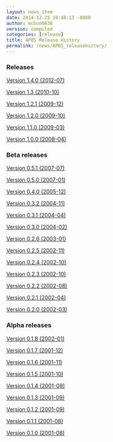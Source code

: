 ```yaml
---
layout: news_item
date: 2014-12-25 19:48:13 -0800
author: mchun0630
version: compiled
categories: [release]
title: APBS Release History
permalink: /news/APBS_releasehistory/
---
```


<script type="text/javascript" language="JavaScript"><!--
function HideContent(d) {
document.getElementById(d).style.display = "none";
}
function ShowContent(d) {
document.getElementById(d).style.display = "block";
}
function ReverseDisplay(d) {
if(document.getElementById(d).style.display == "none") { document.getElementById(d).style.display = "block"; }
else { document.getElementById(d).style.display = "none"; }
}
//--></script>

<h3>Releases</h3>

<a href="javascript:ReverseDisplay('Version 1.4.0 (2012-07)')">Version 1.4.0 (2012-07)</a>

<div id="Version 1.4.0 (2012-07)" style="display:none;">


<h5>Summary</h5>

<p>We are pleased to announce the release of APBS 1.4.0. This version of APBS includes a massive rewrite to eliminate FORTRAN from the software code base to improve portability and facilitate planned optimization and parallelization activities. A more detailed list of changes is provided below.</p>
<p>Starting with this release, we have created separate installation packages for the APBS binaries, examples, and programming documentation. This change is in response to user requests and recognition of the large size of the examples and documentation directories.</p>

Detailed changes

<ul>
<li>Removed FORTRAN dependency from APBS</li>
<li>Direct line by line translation of all source from contrib/pmgZ</li>
<li>Functions replaced and tested incrementally to ensure code congruence</li>
<li>Created new subfolder src/pmgC for translated pmg library</li>
<li>Created new macros for 2d, 3d matrix access</li>
<li>In src/generic/apbs/vmatrix.h</li>
<li>Simulate native FORTRAN 2 and 3 dimensional arrays</li>
<li>Use 1-indexed, column-major ordering</li>
<li>Allowed direct 1-1 translation from FORTRAN to ensurre code congruence</li>
<li>Added additional debugging and output macros to src/generic/apbs/vhal.h</li>
<li>Added message, error message, assertion, warning, and abort macros</li>
<li>Macro behavior modified by the --enable-debug flag for configure</li>
<li>Non-error messages directed to stderr in debug, io.mc otherwise</li>
<li>All error messages are directed to stdout</li>
 <li>In debug mode, verbose location information is provided</li>
<li>Added additional flags to configure</li>
<li>--with-fetk replaces FETK_INCLUDE, FETK_LIBRARY environment flags</li>
<li>--with-efence enables compiling with electric fence library</li>
<li>--enable-debug eliminates compiling optimization and includes line no info</li>
<li>---enable-profiling adds profiling information and sets --enable-debug</li>
<li>--enable-verbose-debug prints lots of function specific information</li>
</ul>

<hr />

</div>

<a href="javascript:ReverseDisplay('Version 1.3 (2010-10)')">Version 1.3 (2010-10)</a>

<div id="Version 1.3 (2010-10)" style="display:none;">


<h5>New features</h5>

<ul>

<li>Added in new read and write binary (gz) commands. Can read gzipped DX files directly.</li>
<li>Added new write format to output the atomic potentials to a flat file (see atompot)</li>
<li>Added new functionality for using a previously calculated potential map for a new calculation.</li>
<li>Added a new program for converting delphi potential maps to OpenDX format. tools/mesh/del2dx</li>
<li>Updated Doxygen manual with call/caller graphs.  Replaced HTML with PDF.</li>
<li>Added tools/matlab/solver with simple Matlab LPBE solver for prototyping, teaching, etc.</li>
<li>Deprecated APBS XML output format.</li>
<li>Deprecated nlev keyword.</li>
<li>Added etol keyword, which allows user-defined error tolerance in LPBE and NPBE calculations (default errtol value is 1.0e-6).</li>
<li>Added more explanatory error messages for the case in which parm keyword is missing from APBS input file for apolar calculations.</li>
<li>Added a polar and apolor forces calculation example to examples/born/ .</li>
<li>Added warning messages for users who try to compile APBS with --enable-tinker flag and run APBS stand-alone execution.</li>
<li>Switched default Opal service urls from sccne.wustl.edu to NBCR.</li>
<li>Added a sanity check in routines.c: 'bcfl map' in the input file requires 'usemap pot' statement in the input file as well.</li>
<li>Introduced Vpmgp_size() routine to replace F77MGSZ call in vpmg.c</li>
<li>Updated test results for APBS-1.3 release.</li>
    
   
</ul>


<h5>Bug fixes</h5>

<ul>

<li>Modified Vpmg_dbForce with some grid checking code provided by Matteo Rotter.</li>
<li>Fixed a bug in psize.py per Michael Lerner's suggestion. The old version of psize.py gives wrong cglen and fglen results in special cases (e.g., all y coordinates are negative values).</li>
<li>Fixed a bug in examples/scripts/checkforces.sh: the condition for "Passed with rounding error" is abs(difference) < errortol, not the other way around.</li>
<li>Fixed the help string in ApbsClient.py .</li>
<li>Fixed a bug in Vacc_atomdSASA(): the atom SASA needs to be reset to zero displacement after finite melement methods.</li>
<li>Fixed a bug in Vpmg_dbForce(): the initialization of rtot should appear before it is used.</li>
<li>Fixed a bug in initAPOL(): center should be initialized before used.</li>
<li>Fixed a bug in routines.c: eliminated spurious "Invalid data type for writing!" and "Invalid format for writing!" from outputs with "write atompot" statement in the input file.</li>
<li>Fixed a bug in vpmg.c: fixed zero potential value problem on eges and corners in non-focusing calculations.</li>

</ul>

<hr />

</div>

<a href="javascript:ReverseDisplay('Version 1.2.1 (2009-12)')">Version 1.2.1 (2009-12)</a>

<div id="Version 1.2.1 (2009-12)" style="display:none;">


<h5>Bug fixes</h5>

<ul>

<li>Added in warning into focusFillBound if there is a large value detected in setting the boundary conditions during a focusing calculation</li>
<li>Added in a check and abort in Vpmg_qmEnergy if chopped values are detected. This occurs under certain conditions for NPBE calculations where focusing cuts into a low-dielectric regions.</li>
<li>Fixed a bug in Vpmg_MolIon that causes npbe based calculations to return very large energies.  This occurs under certain conditions for NPBE calculations where focusing cuts into a low-dielectric regions.</li>

</ul>
<hr />

</div>

<a href="javascript:ReverseDisplay('Version 1.2.0 (2009-10)')">Version 1.2.0 (2009-10)</a>

<div id="Version 1.2.0 (2009-10)" style="display:none;">


<h5>New features</h5>

<ul>

    <li>Updated NBCR opal service urls from http://ws.nbcr.net/opal/... to http://ws.nbcr.net/opal2/... </li>
    <li>Increased the number of allowed write statements from 10 to 20</li>
    <li>Updated inputgen.py with --potdx and --istrng options added, original modification code provided by Miguel Ortiz-Lombardía</li>
    <li>Added more information on PQR file parsing failures</li>
    <li>Added in support for OpenMP calculations for multiprocessor machines.</li>
    <li>Changed default Opal service from http://ws.nbcr.net/opal2/services/APBS_1.1.0 to http://sccne.wustl.edu:8082/opal2/services/apbs-1.2</li>
</ul>

    
<h5>Modifications</h5>

<ul>
    <li>Applied Robert Konecny's patch to bin/routines.h (no need to include apbscfg.h in routines.h)</li>
</ul>
    
<h5>Bug fixes</h5>

<ul>
    <li>Added a remove_Valist function in Python wrapper files, to fix a memory leak problem in pdb2pka</li>
    <li>Fixed a bug in smooth.c: bandwidth iband, jband and kband (in grid units) should be positive integers</li>
    <li>Fixed a bug in psize.py: for a pqr file with no ATOM entries but only HETATM entries in it, inputgen.py should still create an APBS input file with reasonable grid lengths</li>
    <li>Fixed a bug in Vgrid_integrate: weight w should return to 1.0 after every i, j or k loop is finished</li>
    <li>Fixed a bug in routines.c, now runGB.py and main.py in tools/python/ should be working again instead of producing segfault</li>
    <li>Fixed a few bugs in ApbsClient.py.in related to custom-defined APBS Opal service urls, now it should be OK to use custom-defined APBS Opal service urls for PDB2PQR web server installations</li>
</ul>
<hr />

</div>

<a href="javascript:ReverseDisplay('Version 1.1.0 (2009-03)')">Version 1.1.0 (2009-03)</a>

<div id="Version 1.1.0 (2009-03)" style="display:none;">
    


<h5>New features</h5>

<ul>
Moved APBS user guide and tutorial to MediaWiki
Added in support for OpenMPI for parallel calculations
Added in command line support for Opal job submissions (Code by Samir Unni)
Allowed pathname containing spaces in input file, as long as the whole pathname is in quotes ("")
Documented 'make test' and related features
</ul>

<h5>Modifications</h5>

<ul>
    <li>Modified the function bcCalc to march through the data array linearly when setting boundary conditions. This removes duplication of grid points on the edge of the array and corners.</li>
    <li>Clarified documentation on the IDs assigned to input maps, PQRs, parameter files, etc.</li>
    <li>pdated tutorial to warn against spaces in APBS working directory path in VMD; updated user guide to warn against spaces in APBS installation path on Windows</li>
    <li>'make test' has been reconfigured to run before issuing make install (can be run from top directory)</li>
    <li>Removed tools/visualization/vmd from tools directory in lieu of built-in support in VMD</li>
    <li>Path lengths can now be larger than 80 characters</li>
    <li>Expanded authorship list</li>
    <li>Added in 'make test-opal' as a post install test (run from the examples install directory)</li>
    <li>Added additional concentrations to protein-rna test case to better encompass experimental conditions used by Garcia-Garcia and Draper; this improves agreement with the published data</li>
</ul>

Bug fixes
<ul>
    <li>Fixed typos in User Guide (ion keyword) and clarified SMPBE keyword usage</li>
    <li>Fixed typo in User Guide (writemat: poission -> poisson)</li>
    <li>Updated psize.py with Robert's patch to fix inconsistent assignment of fine grid numbers in some (very) rare cases</li>
    <li>Fixed bug with boundary condition assignment.  This could potentially affect all calculations; however, probably has limited impact:  many test cases gave identical results after the bug fix; the largest change in value was < 0.07%.</li>
</ul>  
<hr />

</div>  

<a href="javascript:ReverseDisplay('Version 1.0.0 (2008-04)')">Version 1.0.0 (2008-04)</a>

<div id="Version 1.0.0 (2008-04)" style="display:none;">



<h5>New features</h5>

<ul>
    <li>Changed license to New BSD style open source license (see http://www.opensource.org/licenses/bsd-license.php) for more information</li>
    <li>Added in a feature limited version of PMG (Aqua) that reduces the memory footprint of an APBS run by 2-fold</li>
    <li>Modified several routines to boost the speed of APBS calculations by approximately 10% when combined with the low memory version of APBS</li>
    <li>Simplified parameter input for ION and SMPBE keywords (key-value pairs) </li>
    <li>Examples and documentation for size-modified PBE code (Vincent Chu et al)</li>
    <li>Added in "fast" compile-time option that uses optimized parameters for multigrid calculations</li>
    <li>mg-dummy calculations can be run with any number (n>3) of grid points</li>
    <li>Updated PMG license to LGPL</li>
    <li>Added per-atom SASA information output from APOLAR calculations</li>
    <li>Added per-atom verbosity to APOLAR calculation outputs</li>
    <li>Ability to read-in MCSF-format finite element meshes (e.g., as produced by Holst group GAMER software)</li>
    <li>Updated installation instructions in user guide</li>
    <li>Updated inputgen.py to write out the electrostatic potential for APBS input file.</li>
</ul>

<h5>Bug fixes</h5>
<ul>
    <li>Updated tools/python/apbslib* for new NOsh functionality</li>
    <li>Clarified ELEC/DIME and ELEC/PDIME documentation</li>
    <li>Added more transparent warnings/error messages about path lengths which exceed the 80-character limit</li>
    <li>Fixed small typo in user guide in installation instructions</li>
    <li>Fixed memory leaks throughout the APBS code</li>
    <li>Fixed NOsh_parseREAD errors for input files with \r line feeds.</li>
    <li>Fixed a variable setting error in the test examples</li>
    <li>Fixed a bug where memory usage is reported incorrectly for large allocations on 64-bit systems</li>
    <li>Added DTRSV to APBS-supplied BLAS to satisfy FEtk SuperLU dependency</li>
    <li>Fixed a small bug in routines.c to print out uncharged molecule id</li>
    <li>Limited calculation of forces when surface maps are read in </li>
</ul>
<hr />

</div>  
  
    
<h3> Beta releases </h3>

<a href="javascript:ReverseDisplay('Version 0.5.1 (2007-07)')">Version 0.5.1 (2007-07)</a>

<div id="Version 0.5.1 (2007-07)" style="display:none;">


<h5>New features</h5>
<ul>
    <li>Replaced APOLAR->glen and APOLAR->dime keywords with APOLAR->grid</li>
    <li>Deprecated mergedx. Added mergedx2</li>
        <ul>
        <li>mergedx2 takes the bounding box that a user wishes to calculate a map for, as well as a resolution of the output map. An output map meeting those specifications is calculated and store.</li>
        </ul>
    <li>Added pKa tutorial</li>
    <li>Added warning about strange grid settings (MGparm)</li>
    <li>Fixed a bug in vpmg.c that occured when a user supplied a dielectric map with the ionic strength set to zero, causing the map to not be used.</li>
    <li>Removed deprecated (as of 0.5.0) tools/manip/acc in lieu of new APOLAR APBS features</li>
    <li>Added enumerations for return codes, new PBE solver (SMPBE) and linear/ nonlinear types</li>
    <li>Added in code for Size-Modified PBE (SMPBE)</li>
</ul>


<h5>Bug fixes and API changes</h5>
<ul>
<li>Fixed buffer over-run problem</li>
<li>Fixed case inconsistency with inputgen.py and psize.py scripts which caused problems with some versions of Python</li>
<li>Fixed bug wherein 'bcfl sdh' behaved essentially like 'bcfl zero'.  Now we have the correct behavior:  'bcfl sdh' behaves like 'bcfl mdh' thanks to the multipole code added by Mike Schnieders.  Interestingly, this bug didn't have a major on the large-molecule test cases/examples provided by APBS but did affect the small molecule solvation energies.  Thanks to Bradley Scott Perrin for reporting this bug.</li>
<li>Added support for chain IDs in noinput.py</li>
<li>Fixed bug in noinput.py where REMARK lines would cause the script to fail.</li>
</ul>
<hr />

</div>

<a href="javascript:ReverseDisplay('Version 0.5.0 (2007-01)')">Version 0.5.0 (2007-01)</a>

<div id="Version 0.5.0 (2007-01)" style="display:none;">
        


<h5>New features</h5>
    <ul>
    <li>Significantly streamlined the configure/build/install procedure:</li>
        <ul>
        <li>Most common compiler/library options now detected by default</li>
        <li>MALOC is now included as a "plugin" to simplify installation and compatibility issue</li>
        </ul>
    <li>Added new APOLAR section to input file and updated documentation -- this function renders tools/manip/acc obsolete.</li>
    <li>Added support for standard one-character chain IDs in PQR files. </li>
    <li>Added a new "spl4" charge method (chgm) option to support a quintic B-spline discretization (thanks to Michael Schnieders).</li>
    <li>Updated psize.py</li>
    <li>Added a new "spl4" ion-accessibility coefficient model (srfm) option that uses a 7th order polynomial. This option provides the higher order continuity necessary for stable force calculations with atomic multipole force fields (thanks to Michael Schnieders).</li>
    <li>Modified the "sdh" boundary condition (bcfl) option to include dipoles and quadrupoles.  Well-converged APBS calculations won't change with the dipole and quadrupole molecular moments included in the boundary potential estimate, but calculations run with the boundary close to the solute should give an improved result (thanks to Michael Schnieders). </li>
    <li>Updated documentation to reflect new iAPBS features (NAMD support)</li>
    <li>Added Gemstone example to the tutorial</li>
    <li>New example demonstrating salt dependence of protein-RNA interactions.</li>
    <li>Added code to allow for an interface with TINKER (thanks to Michael Schnieders).</li>
    <li>The Python wrappers are now disabled by default.  They can be compiled by passing the --enable-python flag to the configure script.  This will allow users to attempt to compile the wrappers on various systems as desired.</li>
    <li>Added XML support for reading in parameter files when using PDB files as input.  New XML files can be found in tools/conversion/param/vparam.</li>
    <li>Added XML support for reading "PQR" files in XML format.</li>
    <li>Added support for command line --version and --help flags. </li>
    <li>Added support for XML output options via the --output-file and  --output-format flags.</li>
    <li>Updated runme script in ion-pmf example to use environmental variable for APBS path</li>
    <li>Modified the license to allow exceptions for packaging APBS binaries with several visualization programs.  PMG license modifed as well.</li>
    <li>Added a DONEUMANN macro to vfetk.c to test FEM problems with all Neumann boundary conditions (e.g., membranes).</li>
    <li>Added Vpmg_splineSelect to select the correct Normalization method with either cubic or quintic (7th order polynomial) spline methods.</li>
    <li>Modified the selection criteria in Vpmg_qfForce, Vpmg_ibForce and Vpmg_dbnpForce for use with the new spline based (spl4) method. </li>
    <li>Added ion-pmf to the make test suite.</li>
    <li>Updated splash screen to include new PMG acknowledgment</li>
    <li>Added runGB.py and readGB.py to the Python utilities, which calculate solvation energy based on APBS parameterized Generalized Born model.</li>
    <li>Updated authorship and tool documentation</li>
    <li>Deprecated ELEC->gamma keyword in lieu of APOLAR->gamma</li>
    </ul>

<h5>Bug fixes and API changes</h5>
    <ul>
    <li>Cleanup of documentation, new Gemstone example</li>
    <li>Clarified usage of dime in mg-para ELEC statements</li>
    <li>Massive cleanup of NOsh, standardizing molecule and calculation IDs and making the serial focusing procedure more robust</li>
    <li>Removed MGparm partOlap* data members; the parallel focusing centering is now done entirely within NOsh</li>
    <li>Updated the user manual and tutorial</li>
    <li>Updated psize.py to use centers and radii when calculating grid sizes (thanks to John Mongan)</li>
    <li>Fixed problems with FEM-based NPBE, LPBE, and LRPBE calculations</li>
    <li>Fixed a minor bug in the configure script that prevented MPI libraries from being found when using certain compilers.</li>
    <li>Updated acinclude.m4, aclocal.m4, config/* for new version (1.9) of automake and compatibility with new MALOC</li>
    <li>Fixed a bug where reading in a file in PDB format had atom IDs starting  at 1 rather than 0, leading to a segmentation fault.</li>
    <li>Fixed a bug in mypde.f where double precision values were initialized with single precision number (causing multiplication errors).</li>
    <li>Fixed a bug in the FEM code. Now calls the npbe solver works properly with FEtk 1.40</li>
    <li>Modified the FEMParm struct to contain a new variable pkey, which is  required for selecting the correct path in AM_Refine</li>
    </ul>
<hr />

</div>
    
<a href="javascript:ReverseDisplay('Version 0.4.0 (2005-12)')">Version 0.4.0 (2005-12)</a>

<div id="Version 0.4.0 (2005-12)" style="display:none;">



<h5>New features</h5>
<ul>
    <li>New version of the 'acc' program available.</li>
    <li>Added additional verbosity to APBS output.</li>
    <li>Added tools/python/vgrid to the autoconf script. The directory compiles with the rest of the Python utilities and is used for manipulating dx files.</li>
    <li>Modified the tools/python/noinput.py example to show the ability to get and print energy and force vectors directly into Python arrays.</li>
    <li>Added dx2uhbd tool to tools/mesh for converting from dx format to UHBD format (Thanks to Robert Konecny)</li>
    <li>Added ability of tools/manip/inputgen.py to split a single mg-para APBS input file into multiple asynchronous input files.</li>
    <li>Modified inputgen.py to be more flexible for developers wishing to directly interface with APBS.</li>
    <li>Added Vclist cell list class to replace internal hash table in Vacc</li>
    <li>Modified Vacc class to use Vclist, including changes to the Vacc interface (and required changes throughout the code)</li>
    <li>Consolidated Vpmg_ctor and Vpmg_ctorFocus into Vpmg_ctor</li>
    <li>Consolidated vpmg.c, vpmg-force.c, vpmg-energy.c, vpmg-setup.c</li>
    <li>Added autoconf support for compilation on the MinGW32 Windows Environment</li>
    <li>Added autoconf support (with Python) for Mac OS 10.4 (Tiger)</li>
    <li>Added the function Vpmg_solveLaplace to solve homogeneous versions of Poisson's equation using Laplacian eigenfunctions.</li>
    <li>Modified the dielectric smoothing algorithm (srfm smol) to a 9 point method based on Bruccoleri, et al.  J Comput Chem 18 268-276 (1997).  NOTE:  This is a faster and more flexible smoothing method.  However, when combined with the the molecular surface bugfixes listed below, this change has the potential to make the srfm smol method give very different results from what was calculated in APBS 0.3.2.  Users who need backwards compatibility are encouraged to use the spline based smoothing method (srfm spl2) or the molecular surface without smoothing (srfm mol).</li>
    <li>Added new 'sdens' input keyword to allow user to control the sphere density used in Vacc.  This became necessary due to the Vacc_molAcc bug fix listed below.  Only applies to srfm mol and srfm smol.</li>
    <li>Made the examples directory documentation much more streamlined.</li>
    <li>Added tests for examples directory.  Users can now issue a "make test" in the desired directory to compare local results with expected results. Also includes timing results for tests for comparison between installations.</li>
</ul>
<h5>Bug fixes</h5>
<ul>
    <li>Fixed a bug in Vpmg_qmEnergy to remove a spurious coefficient of z_i^2 from the energy calculation.  This generated incorrect results for multivalent ions (but then again, the validity of the NPBE is questionable for multivalents...)  (Big thanks to Vincent Chu)</li>
    <li>Fixed a bug in vacc.c where atoms with radii less than 1A were not considered instead of atoms with no radii.</li>
    <li>Fixed error in tools/mesh/dx2mol.c (Thanks to Fred Damberger)</li>
    <li>Fixed floating point error which resulted in improper grid spacings for some cases.</li>
    <li>Fixed a bug in Vacc_molAcc which generates spurious regions of high internal dielectric for molecular surface-based dielectric definitions.  These regions were very small and apparently affected energies by 1-2% (when used with the 'srfm mol'; the 'srfm smol' can potentially give larger deviations).  The new version of the molecular surface is actually faster (requires 50-70% of the time for most cases) but we should all be using the spline surface anyway -- right? (Thanks to John Mongan and Jessica Swanson for finding this bug).</li>
    <li>Fixed a bug in vpmg.c that caused an assertion error when writing out laplacian maps (Thanks to Vincent Chu).</li>
    <li>Ensured Vpmg::ccf was always re-initialized (in the case where the Vpmg object is being re-used).</li>
    <li>Removed a spurious error estimation in finite element calculations.</li>
    <li>Clarified the role of ccf and other variables in mypde.f and vpmg.c by expanding/revising the inline comments.</li>
</ul>
<hr />

</div>

<a href="javascript:ReverseDisplay('Version 0.3.2 (2004-11)')">Version 0.3.2 (2004-11)</a>

<div id="Version 0.3.2 (2004-11)" style="display:none;">


<h5>New features</h5>

<ul>
    <li>Updated tutorial with more mg-auto examples</li>
    <li>Updated apbs.spec file for generating RPMs on more platforms.</li>
    <li>Added new Python wrapper to tools/python directory showing how to run APBS without PQR and .in inputs.</li>
    <li>Python wrappers are now configured to compile on more architectures/ from more compilers.</li>
    <li>Updated tools/conversion/pdb2pqr to a new version (0.1.0) of PDB2PQR, which now can handle nucleic acids, rebuild missing heavy atoms, add hydrogens, and perform some optimization.</li>
</ul>

<h5>Bug fixes</h5>
<ul>
    <li>The dimensions of the fine grids in the pka-lig example calculations were increased to give more reliable results (albeit ones which don't agree with the reported UHBD values as well).</li>
    <li>hz in mgparse.c causes name clash with AIX environmental variable; fixed.</li>
    <li>Fixed documentation to state that using a kappa map does not ignore ELEC ION statements.</li>
    <li>Added a stability fix for printing charge densities for LPBE-type calculations.</li>
    <li>Fixed a bug in NPBE calculations which led to incorrect charge densities and slightly modified total energies.</li>
    <li>Modified the origin when creating UHBD grids to match standard UHBD format.</li>
    <li>Fixed VASSERT error caused by rounding error when reading in dx grid files.</li>
</ul>
 <hr />

</div>   
    
<a href="javascript:ReverseDisplay('Version 0.3.1 (2004-04)')">Version 0.3.1 (2004-04)</a>

<div id="Version 0.3.1 (2004-04)" style="display:none;">


<h5>New features</h5>
<ul>
    <li>New APBS tutorial</li>
    <li>New tools/python/vgrid/mergedx.py script to merge dx files generated from parallel APBS runs back into a single dx file.</li>
</ul>

<h5>Bug fixes</h5>
<ul>
    <li>Fixed bug in parallel calculations where atoms or points on a border between two processors were not included.  Modified setup algorithm for  parallel calculations to allow partitions in order to obtain grid points and spacing from the global grid information.</li>
    <li>Modified extEnergy function to work with parallel calculations, giving better accuracy.</li>
</ul>
<hr />

</div>

<a href="javascript:ReverseDisplay('Version 0.3.0 (2004-02)')">Version 0.3.0 (2004-02)</a>

<div id="Version 0.3.0 (2004-02)" style="display:none;">



<h5>News</h5>

<p>APBS is now supported by the NIH via NIGMS grant GM69702-01.</p>

<h5>Changes that affect users</h5>
<ul>
<li>New version of the documentation</li>
<li>New directory structure in tools/</li>
<li>Finished fe-manual mode for ELEC calculations -- this is the adaptive finite element solver</li>
<li>Added documetnation for fe-manual</li>
<li>New apbs/tools/manip/inputgen.py script to automatically generate input APBS files from PQR data</li>
<li>Added new asynchronous mode in mg-para parallel calculations to enable running on-demand and/or limited resources</li>
<li>Added new script (tools/manip/async.sh) to convert mg-para calculations in mg-async calculations</li>
<li>Added following aliases for some of the more obscure parameters in the input files:</li>
<ul>
    <li>chgm 0 ==> chgm spl0</li>
    <li>chgm 1 ==> chgm spl2</li>
    <li>srfm 0 ==> srfm mol</li>
    <li>srfm 1 ==> srfm smol</li>
    <li>srfm 2 ==> srfm spl2</li>
    <li>bcfl 0 ==> bcfl zero</li>
    <li>bcfl 1 ==> bcfl sdh</li>
    <li>bcfl 2 ==> bcfl mdh</li>
    <li>bcfl 4 ==> bcfl focus</li>
    <li>calcenergy 0 ==> calcenergy no</li>
    <li>calcenergy 1 ==> calcenergy total</li>
    <li>calcenergy 2 ==> calcenergy comps</li>
    <li>calcforce 0 ==> calcforce no</li>
    <li>calcforce 1 ==> calcforce total</li>
    <li>calcforce 2 ==> calcforce comps</li>
</ul>
<li>Example input files have been updated to reflect this change. NOTE: the code is backward-compliant; i.e., old input files WILL still work.</li>
<li>Added new READ options "PARM" and "MOL PDB", see documentation for more information. These options allow users to use unparameterized PDB files together with a parameter database.</li>
<li>Updated the documentation</li>
<li>Now include support for chain IDs and other optional fields in PQR/PDB files</li>
<li>Added support for parsing PDB files</li>
<li>Renamed:</li>
    <ul>
    <li>amber2charmm -> amber2charmm.sh</li>
    <li>pdb2pqr -> pdb2pqr.awk</li>
    <li>qcd2pqr -> qcd2pqr.awk</li>
    </ul>
<li>Added a new Python-based pdb2pqr (tools/conversion/pdb2pqr) script that allows users to choose parameters from different forcefields.</li>
<li>Updated Python wrappers (tools/python) and added the python directory to autoconf/automake.</li>
<li>Reformatted examples/README.html for readability.</li>
</ul>

<h5>Bug fixes</h5>
    <ul>
    <li>Fixed bug in PQR parsing that can cause PDB/PQR files to be mis-read when they contain residues with numbers in their names (Thanks to Robert Konecny and Joanna Trylska)</li>
    <li>Fixed bug when writing out number/charge density: unrealistic densities reported inside iVdW surface.</li>
    <li>Fixed bug in VMD read_dx utility</li>
    <li>Invalid map IDs now result in an error message instead of a core dump (thanks to Marco Berrera)</li>
    <li>Modified mechanism for cubic-spline output, fixing a bug associated with zero-radius atoms</li>
    <li>Fixed omission of srfm in sections of documentation (thanks to Sameer Varma)</li>
    <li>Made autoconf/automake configure setup more robust on Solaris 8 platforms (thanks to Ben Carrington)</li>
    </ul>   
<h5>Changes that affect developers</h5>
    <ul>
    <li>New docuemtnation setup</li>
    <li>New tools/ directory structure</li>
    <li>Changed Vgreen interface and improved efficiency</li>
    <li>Changed Vopot interface to support multiple grids</li>
    <li>Added several norm and seminorm functions to Vgrid class</li>
    <li>Altered --with-blas syntax in configure scripts and removed --disable-blas</li>
    <li>Documented high-level frontend routines</li>
    <li>Cool new class and header-file dependency graphs courtesy of Doxygen and Graphviz</li>
    <li>Added substantial mypde.c-based functionality to Vfetk</li>
    <li>Moved chgm from PBEparm to MGparm</li>
    <li>Minor changes to Vfetk: removed genIcos and added genCube</li>
    <li>FEM solution of RPBE working again (see test/reg-fem) and is probably more up-to-date than test/fem</li>
    <li>Updated API documentation</li>
    <li>Changed many NOsh, FEMparm, MGparm variables to enums</li>
    <li>Changes to Valist and Vatom classes</li>
    <li>Fixed minor bugs in documentation formatting</li>
    <li>Made Vopot more robust</li>
    <li>Created Vparam class for parameter file parsing</li>
    <li>Added vparam* parameter database flat files to tools/conversion/param</li>
    </ul>
<hr />

</div>

<a href="javascript:ReverseDisplay('Version 0.2.6 (2003-01)')">Version 0.2.6 (2003-01)</a>

<div id="Version 0.2.6 (2003-01)" style="display:none;">


    <ul>
    <li>Changed license to GPL</li>
    <li>Made a few routines compliant with ANSI X3.159-1989 by removing snprintf (compliant with ISO/IEC 9899:1999).  This is basically for the sake of OSF support.</li>
    </ul>
<hr />

</div>

<a href="javascript:ReverseDisplay('Version 0.2.5 (2002-11)')">Version 0.2.5 (2002-11)</a>

<div id="Version 0.2.5 (2002-11)" style="display:none;">


    <ul>
    <li>Improved consistency between energies evaluated with "chgm 0" and "chgm 1"</li>
    <li>Made charge-field energy evaluation consistent for user-supplied charge maps</li>
    <li>Added new psize.py script courtesy of Todd Dolinsky.</li>
    <li>Updated list of APBS-related tools in User Guide.</li>
    <li>Added RPM capabilities courtesy of Steve Bond.</li>
    <li>Removed annoying excess verbosity from Vgrid.</li>
    <li>Updated Blue Horizon compilation instructions (thanks to Robert Konecny and Giri Chukkapalli)</li>
    <li>Updated autoconf/automake/libtool setup and added --disable-tools option</li>
    </ul>
<hr />

</div>

<a href="javascript:ReverseDisplay('Version 0.2.4 (2002-10)')">Version 0.2.4 (2002-10)</a>

<div id="Version 0.2.4 (2002-10)" style="display:none;">


    <ul>    
    <li>Fixed bug which set one of the  z-boundaries to zero for "bcfl 1".  This can perturb results for systems where the grid boundaries are particularly close to the biomolecule.  While this is an embarassing bug, most systems using settings suggested by the psize script appear largely unaffected (see examples/README.html).  Thanks to Michael Grabe for finding this bug (Michael, you can stop finding bugs now...)</li>
    <li>Updated VMD scripts to agree with the current OpenDX output format</li>
    <li>A COMMENT:  As far as I can tell, the current version of OpenDX-formatted output (same as version 0.2.3) is fully compliant with the OpenDX standards (see, for example,  http://opendx.npaci.edu/docs/html/pages/usrgu065.htm#HDRXMPLES).   However, I realize this is different than the format for previous versions and would encourage all users to update their APBS-based applications to accomodate these changes.  The best solution would be for all downstream applications to use the APBS Vgrid class (see http://agave.wustl.edu/apbs/doc/api/html/group__Vgrid.html) to manipulate the data since this class should remain internally consistent between releases.  Finally, I would love to have some OpenDX guru who uses APBS to contact me so I can solidfy the data ouput format of APBS.  I'm about ready to permanently switch to another format if I can't reach a consensus withOpenDX...</li>
    </ul>        
<hr />

</div>

<a href="javascript:ReverseDisplay('Version 0.2.3 (2002-10)')">Version 0.2.3 (2002-10)</a>

<div id="Version 0.2.3 (2002-10)" style="display:none;">


    <ul>
    <li>Fixed bugs in salt-dependent Helmholtz/nonlinear term of PBE affecting both LPBE and NPBE calculations.  While this bug fix only changes most energies by < 2 kJ/mol, it is recommended that all users upgrade.  Many thanks to Michael Grabe for finding and carefully documenting this bug!</li>
    <li>A parameter (chgm) has been added which controls the charge discretization method used.  Therefore, this version contains substantial changes in both the API and input file syntax.  Specifically:</li>
        <ul>
        <li>PBEparm has two new members (chgm, setchgm)</li>
        <li>Vpmg_fillco requires another argument</li>
        <li>Vpmg_*Force functions require additional arguments</li>
        <li>Input files must now contain the keyword "chgm #" where # is an integer</li>
        <li>Please see the documentation for more information.</li>
        </ul>
    <li>Fixed problems with "slicing" off chunks of the mesh during I/O of focused calculations</li>
    <li>Updated authors list</li>
    <li>New CHARMM parameters -- Robert Konecny</li>
    <li>Created enumerations for common surface and charge discretization methods</li>
    <li>Added Vmgrid class to support easy manipulation of nested grid data</li>
    <li>Added more verbosity to error with NPBE forces</li>
    <li>Added working Python wrappers -- Todd Dolinksy</li>
    <li>Modified VMD scripts read_dx and loadstuff.vmd</li>
    </ul>
<hr />

</div>

<a href="javascript:ReverseDisplay('Version 0.2.2 (2002-08)')">Version 0.2.2 (2002-08)</a>

<div id="Version 0.2.2 (2002-08)" style="display:none;">
    

    <ul>
    <li>There were several other changes along the way... I lost track.</li>
    <li>Changed coordinate indexing in some energy calculations</li>
    <li>Updated documentation to reflect recent changes on Blue Horizon</li>
    <li>Improved speed of problem setup BUT NOW RESTRICT use of input coefficient maps (see documentation)</li>
    <li>Updated documentation, placing particular emphasis on use of Intel compilers and vendor BLAS on Intel Linux systems</li>
    <li>Fixed bug for nonpolar force evaluation in Vpmg_dbnpForce</li>
    <li>Removed MG test scripts -- use bin/*.c for templates/testing</li>
    <li>Made main driver code completely memory-leak free (i.e., if you wanted to wrap it and call it repeatedly -- Thanks to Robert Konecny)</li>
    <li>Fixed main driver code for compatibility with SGI compilers (Thanks to Fabrice Leclerc)</li>
    <li>Made focused evaluation of forces more sensible.</li>
    <li>Added 'print force' statement</li>
    <li>Fixed bug in OpenDX input/output (OpenDX documentation is lousy!)</li>
    </ul>    
<hr />

</div>

<a href="javascript:ReverseDisplay('Version 0.2.1 (2002-04)')">Version 0.2.1 (2002-04)</a>

<div id="Version 0.2.1 (2002-04)" style="display:none;">


<p>This version requires the latest version of MALOC to work properly!</p>
    <ul>
    <li>Syntax changes</li>
        <ul>
        <li>The writepot and writeacc keywords have been generalized and new I/O features have been added.  The syntax is now:</li>
            <ul>
            <li>write pot dx potential</li>
            <li>write smol dx surface</li>
            <li>etc.  Please see the User's Manual for more information</li>
            </ul>
        <li>The read keywords has been generalized and new I/O features have been added which support the use of pre-calculated coefficient grids, etc.  The correct syntax for reading in a molecule is now "read mol pqr mol.pqr end"; please see the User's Manual for more information.</li>
        <li>The "mg" keyword is no longer supported; all input files should use "mg-manual" or one of the other alternatives instead.</li>
        </ul>
    <li>A change in the behavior of the "calcenergy" keyword; passing an argument of 2 to this keyword now prints out per-atom energies in addition to the energy component information</li>
    <li>A new option has been added to tools/manip/acc to give per-atom solvent-accessible surface area contributions</li>
    <li>A new option has been added to tools/manip/coulomb to give per-atom electrostatic energies</li>
    <li>Added tools/mesh/dxmath for performing arithmetic on grid-based data (i.e., adding potential results from two calculations, etc.)</li>
    <li>Added tools/mesh/uhbd_asc2bin for converting UHBD-format grid files from ASCII to binary (contributed by Dave Sept)</li>
    <li>Improvement of VMD visualization scripts (contributed by Dave Sept)</li>
    <li>The API has changed significantly; please see the Programmer's Manual.</li>
    <li>Working (but still experimental) Python wrappers for major APBS functions.</li>
    <li>More flexible installation capabilities (pointed out by Steve Bond)</li>
    <li>Added ability to use vendor-supplied BLAS</li>
    <li>Brought up-to-date with new MALOC</li>
    </ul>    
<hr />

</div>

<a href="javascript:ReverseDisplay('Version 0.2.0 (2002-03)')">Version 0.2.0 (2002-03)</a>

<div id="Version 0.2.0 (2002-03)" style="display:none;">    



<p>This version is a public (beta) release candidate and includes:</p>

    <ul>
    <li>Slight modification of the user and programmer's guides</li>
    <li>Scripts for visualization of potential results in VMD (Contributed by Dave Sept)</li>
    <li>Corrections to some of the example input files</li>
    <li>A few additional API features</li>
    </ul>   

<p>This release requires a new version of MALOC. </p>
<hr />

</div>

<h3>Alpha releases</h3>


<a href="javascript:ReverseDisplay('Version 0.1.8 (2002-01)')">Version 0.1.8 (2002-01)</a>

<div id="Version 0.1.8 (2002-01)" style="display:none;"> 
    

<p>This version is a public (beta) release candidate and includes the following bug-fixes:</p>

    <ul>
    <li>Added warning to parallel focusing </li>
    <li>Added several test cases and validated the current version of the code for all but one (see examples/README.html)</li>
    <li>Fixed atom partitioning bug and external energy evaluation during focusing</li>
    <li>Added new program for converting OpenDX format files to MOLMOL (by Jung-Hsin Lin)</li>
    </ul>

<p>You should definitely upgrade, the previous versions may produce unreliable results.</p>
<hr />

</div>

<a href="javascript:ReverseDisplay('Version 0.1.7 (2001-12)')">Version 0.1.7 (2001-12)</a>

<div id="Version 0.1.7 (2001-12)" style="display:none;">


<p>This version is a public (beta) release candidate and includes the following bug-fixes:</p>

    <ul>
    <li>Fixed I/O for potential in UHBD format (thanks, Richard!)</li>
    <li>Re-arranged garbage collection routines in driver code</li>
    <li>Improved FORTRAN/C interfaces</li>
    <li>Re-configured autoconf/libtool setup for more accurate library version number reporting</li>
    </ul>
<hr />

</div>

<a href="javascript:ReverseDisplay('Version 0.1.6 (2001-11)')">Version 0.1.6 (2001-11)</a>

<div id="Version 0.1.6 (2001-11)" style="display:none;">
    

<p>This version is a public (beta) release candidate and includes the following bug-fixes and features:</p>
    
    <ul>
    <li>Fixed printf formatting in UHBD potential output</li>
    <li>Added input file support for parallel focusing</li>
    <li>Fixed small bug in parsing writeacc syntax (thanks, Dave)</li>
    <li>Added output file support for parallel focusing</li>
    <li>Changed some documentation</li>
    </ul>

<p>You need to download a new version of MALOC for this release.</p>   
<hr />

</div> 
 
<a href="javascript:ReverseDisplay('Version 0.1.5 (2001-10)')">Version 0.1.5 (2001-10)</a>

<div id="Version 0.1.5 (2001-10)" style="display:none;">   
    

<p>This version features minor bug fixes and several new features:</p>

    <ul>
    <li>Fixed shift in center of geometry for OpenDX I/O</li>
    <li>Made energy evaluation more robust when using NPBE</li>
    <li>Rearrangments of files and modified compilation behavior</li>
    <li>Input file support for ion species of varying valency and concentration</li>
    <li>Input file support incorrect nlev/dime combinations; APBS now finds acceptable settings near to the user's requested values</li>
    <li>"Automatic focusing".  Users now simply specify the physical parameters (temperature, dielectric, etc.), the coarse and fine grid lengths and centers, and APBS calculates the rest</li>
    </ul>
<hr />

</div>

<a href="javascript:ReverseDisplay('Version 0.1.4 (2001-09)')">Version 0.1.4 (2001-09)</a>

<div id="Version 0.1.4 (2001-09)" style="display:none;">  
    


<p>This version features major bug fixes introduced in the 0.1.3 release:</p>

    <ul>
    <li>Chain ID support has been **removed** from the PDB/PQR parser (if anyone has a nice, flexible PDB parser they'd like to contribute to the code, I'd appreciate it)</li>
    <li>Configure script has been made compatible with OSF</li>
    <li>Bug fix in disabling FEtk-specific header files</li>
    </ul>
<hr />

</div>


<a href="javascript:ReverseDisplay('Version 0.1.3 (2001-09)')">Version 0.1.3 (2001-09)</a>

<div id="Version 0.1.3 (2001-09)" style="display:none;">  
    

<p>This version features a few improvements in scripts, PDB parsing flexibility, and portability, including:</p>

    <ul>
    <li>Dave Sept upgraded the psize and shift scripts to allow more flexibility in PDB formats.</li>
    <li>Chain ID support has been added to the PDB/PQR parser</li>
    <li>Removed -g from compiler flags during linking of C and FORTAN under OSF (thanks to Dagmar Floeck and Julie Mitchell for help debugging this problem)</li>
    </ul>    
<hr />

</div>

<a href="javascript:ReverseDisplay('Version 0.1.2 (2001-09)')">Version 0.1.2 (2001-09)</a>

<div id="Version 0.1.2 (2001-09)" style="display:none;">  



<p>This version is mainly designed to increase portability by switching to libtool for library creation and linking.  Of course, it also contains a few bug fixes.  Highlights include:</p>

    <ul>
    <li>Changes to the User Manual</li>
    <li>Addition of a Programmer's Manual</li>
    <li>Various FEtk-related things (no particular impact to the user)</li>
    <li>Improvements to the test systems</li>
    <li>Change in the format for printing energies</li>
    <li>Change in directory structure</li>
    <li>Fixed centering bug in main driver (only impacted I/o)</li>
    <li>Fixed error message bug in VPMG class</li>
    <li>Fixed grid length bug (popped up during sanity checks) in VPMG class</li>
    <li>Switched to libtool for linking</li>
    <li>Note that Compaq Tru64 Alpha users may still experience problems while compiling due to some strangess with linking C and FORTRAN objects.</li>
    </ul>    
<hr />

</div>

<a href="javascript:ReverseDisplay('Version 0.1.1 (2001-08)')">Version 0.1.1 (2001-08)</a>

<div id="Version 0.1.1 (2001-08)" style="display:none;">  



<p>I am slightly less pleased to announce the first bug-fix for APBS, version 0.1.1.  This fixes compilation problems that popped up for several folks,
including:</p>
    <ul>
    <li>Syntax errors with non-GNU compilers</li>
    <li>Errors in the installation instructions</li>
    <li>Installation of binary in machine-specific directory</li>   
    </ul>
<hr />

</div>

<a href="javascript:ReverseDisplay('Version 0.1.0 (2001-08)')">Version 0.1.0 (2001-08)</a>

<div id="Version 0.1.0 (2001-08)" style="display:none;">  


<p>I am pleased to announce the availability of a pre-beta version of the Adaptive Poisson-Boltzmann Solver (APBS) code to selected research groups.  APBS is new software designed to solve the Poisson-Boltzmann equation for very large biomolecular systems.  For more information, please visit the APBS web site at http://mccammon.ucsd.edu/apbs.</p>

<p>This release is designed to allow interested users to get familiar with the code.  It is not currently fully functional; it only provides for the sequential multigrid (Cartesian mesh) solution of the linearized and nonlinear Poisson-Boltzmann equation.  User-friendly parallel support will be incorporated into the next release.  Other limitations that may impact its immediate usefulness are:</p>
    <ul>
    <li>No finite element support.  This is awaiting the public release of the Holst group's FEtk library.</li>
    <li>Somewhat inefficient coefficient evaluation (i.e., problem setup).  This should be fixed in the next release or two.</li>
    </ul>
<p>Rather than serving as a production code, this release represents a request for help in breaking the software and finding its deficiencies
before a public beta.</p>

<p>If you are interested in testing this early release, please go to http://wasabi.ucsd.edu/~nbaker/apbs/download/.  Since this is not a public release of APBS, you will need to enter the user-name "apbs-beta" and the password "q94p$fa!" for access to this site.  Once there, please follow the instructions to download and install APBS.</p>

<p>If you are not interested in trying out this early release, but would like to stay informed about subsequent versions of APBS, please consider subscribing to the APBS announcements mailing list by sending the message "subscribe apbs-announce" to majordomo@mccammon.ucsd.edu.</p>

<p>Thank you for your time and interest in the APBS software.</p>
    
<hr />

</div>
    
    
    
    
    
    